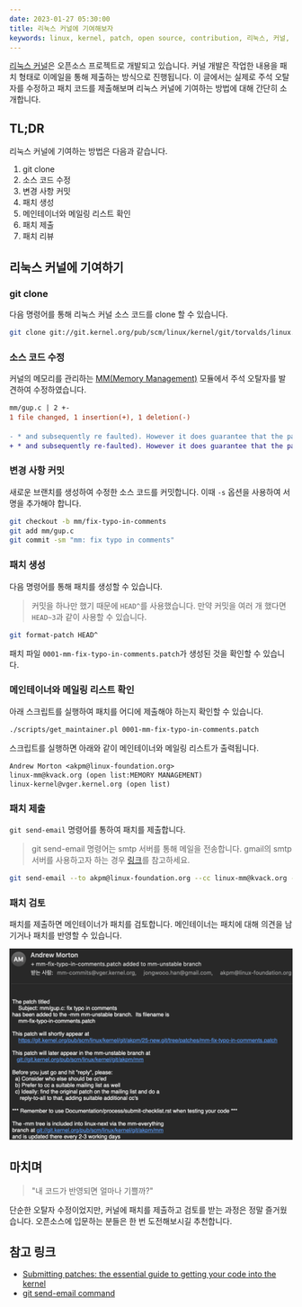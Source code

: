 ```yaml
---
date: 2023-01-27 05:30:00
title: 리눅스 커널에 기여해보자
keywords: linux, kernel, patch, open source, contribution, 리눅스, 커널, 패치, 기여, 오픈소스
---
```


[리눅스 커널](https://git.kernel.org/pub/scm/linux/kernel/git/torvalds/linux.git)은 오픈소스 프로젝트로 개발되고 있습니다.
커널 개발은 작업한 내용을 패치 형태로 이메일을 통해 제출하는 방식으로 진행됩니다.
이 글에서는 실제로 주석 오탈자를 수정하고 패치 코드를 제출해보며 리눅스 커널에 기여하는 방법에 대해 간단히 소개합니다.

<!-- end -->

## TL;DR

리눅스 커널에 기여하는 방법은 다음과 같습니다.

1. git clone
2. 소스 코드 수정
3. 변경 사항 커밋
4. 패치 생성
5. 메인테이너와 메일링 리스트 확인
6. 패치 제출
7. 패치 리뷰

## 리눅스 커널에 기여하기

### git clone

다음 명령어를 통해 리눅스 커널 소스 코드를 clone 할 수 있습니다.

```bash
git clone git://git.kernel.org/pub/scm/linux/kernel/git/torvalds/linux.git
```

### 소스 코드 수정

커널의 메모리를 관리하는 [MM(Memory Management)](https://linux-mm.org) 모듈에서 주석 오탈자를 발견하여 수정하였습니다.

```diff
mm/gup.c | 2 +-
1 file changed, 1 insertion(+), 1 deletion(-)

- * and subsequently re faulted). However it does guarantee that the page
+ * and subsequently re-faulted). However it does guarantee that the page
```

### 변경 사항 커밋

새로운 브랜치를 생성하여 수정한 소스 코드를 커밋합니다.
이때 `-s` 옵션을 사용하여 서명을 추가해야 합니다.

```bash
git checkout -b mm/fix-typo-in-comments
git add mm/gup.c
git commit -sm "mm: fix typo in comments"
```

### 패치 생성

다음 명령어를 통해 패치를 생성할 수 있습니다.

> 커밋을 하나만 했기 때문에 `HEAD^`를 사용했습니다.
> 만약 커밋을 여러 개 했다면 `HEAD~3`과 같이 사용할 수 있습니다.

```bash
git format-patch HEAD^
```

패치 파일 `0001-mm-fix-typo-in-comments.patch`가 생성된 것을 확인할 수 있습니다.

### 메인테이너와 메일링 리스트 확인

아래 스크립트를 실행하여 패치를 어디에 제출해야 하는지 확인할 수 있습니다.

```bash
./scripts/get_maintainer.pl 0001-mm-fix-typo-in-comments.patch
```

스크립트를 실행하면 아래와 같이 메인테이너와 메일링 리스트가 출력됩니다.

```text
Andrew Morton <akpm@linux-foundation.org>
linux-mm@kvack.org (open list:MEMORY MANAGEMENT)
linux-kernel@vger.kernel.org (open list)
```

### 패치 제출

`git send-email` 명령어를 통하여 패치를 제출합니다.

> git send-email 명령어는 smtp 서버를 통해 메일을 전송합니다.
> gmail의 smtp 서버를 사용하고자 하는 경우 [링크](https://git-scm.com/docs/git-send-email#_use_gmail_as_the_smtp_server)를 참고하세요.

```bash
git send-email --to akpm@linux-foundation.org --cc linux-mm@kvack.org --cc linux-kernel@vger.kernel.org 0001-mm-fix-typo-in-comments.patch
```

### 패치 검토

패치를 제출하면 메인테이너가 패치를 검토합니다.
메인테이너는 패치에 대해 의견을 남기거나 패치를 반영할 수 있습니다.

![patch-review](patch-review.png "메인테이너 **Andrew Morton**의 패치 검토")

## 마치며

> "내 코드가 반영되면 얼마나 기쁠까?"

단순한 오탈자 수정이었지만, 커널에 패치를 제출하고 검토를 받는 과정은 정말 즐거웠습니다.
오픈소스에 입문하는 분들은 한 번 도전해보시길 추천합니다.

## 참고 링크

- [Submitting patches: the essential guide to getting your code into the kernel](https://www.kernel.org/doc/html/latest/process/submitting-patches.html)
- [git send-email command](https://git-scm.com/docs/git-send-email)
